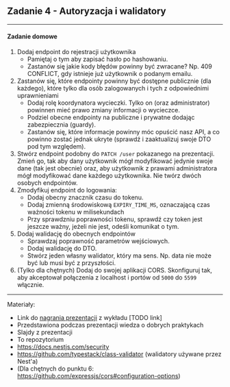 ## Zadanie 4 - Autoryzacja i walidatory

--------

#### Zadanie domowe

1. Dodaj endpoint do rejestracji użytkownika
    - Pamiętaj o tym aby zapisać hasło po hashowaniu.
    - Zastanów się jakie kody błędów powinny być zwracane? Np. 409 CONFLICT, gdy istnieje już użytkownik o podanym emailu.
2. Zastanów się, które endpointy powinny być dostępne publicznie (dla każdego), które tylko dla osób zalogowanych i tych z odpowiednimi uprawnieniami  
   - Dodaj rolę koordynatora wycieczki. Tylko on (oraz administrator) powinnen mieć prawo zmiany informacji o wycieczce.
   - Podziel obecne endpointy na publiczne i prywatne dodając zabezpiecznia (guardy).
   - Zastanów się, które informacje powinny móc opuścić nasz API, a co powinno zostać jednak ukryte (sprawdź i zaaktualizuj swoje DTO pod tym względem).
3. Stwórz endpoint podobny do `PATCH /user` pokazanego na prezentacji. Zmień go, tak aby dany użytkownik mógł modyfikować jedynie swoje dane (tak jest obecnie)
oraz, aby użytkownik z prawami administratora mógł modyfikować dane każdego użytkownika. Nie twórz dwóch osobych endpointów.
4. Zmodyfikuj endpoint do logowania:
   - Dodaj obecny znacznik czasu do tokenu.
   - Dodaj zmienną środowiskową `EXPIRY_TIME_MS`, oznaczającą czas ważności tokenu w milisekundach
   - Przy sprawdzniu poprawności tokenu, sprawdź czy token jest jeszcze ważny, jeżeli nie jest, odeśli komunikat o tym.
5. Dodaj walidację do obecnych endpointów
   - Sprawdzaj poprawność parametrów wejściowych.
   - Dodaj walidację do DTO.
   - Stwórz jeden własny walidator, który ma sens. Np. data nie może być lub musi być z przyszłości.
6. (Tylko dla chętnych) Dodaj do swojej aplikacji CORS. Skonfiguruj tak, aby akceptował połączenia z localhost i portów od `5000` do `5599` włącznie.

---------

Materiały:

- Link do [nagrania prezentacji](TODO) z wykładu [TODO link]
- Przedstawiona podczas prezentacji wiedza o dobrych praktykach
- Slajdy z prezentacji
- To repozytorium
- https://docs.nestjs.com/security
- https://github.com/typestack/class-validator (walidatory używane przez Nest'a)
- (Dla chętnych do punktu 6: https://github.com/expressjs/cors#configuration-options)
